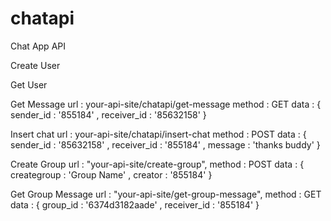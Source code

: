 # chatapi
 Chat App API

Create User

Get User

Get Message 
    url : your-api-site/chatapi/get-message
    method : GET
    data : { sender_id : '855184' , receiver_id : '85632158'  }

Insert chat 
    url : your-api-site/chatapi/insert-chat
    method : POST
    data : { sender_id : '85632158' , receiver_id : '855184' , message : 'thanks buddy' }


Create Group
    url : "your-api-site/create-group",
    method : POST
    data : { creategroup : 'Group Name' , creator : '855184' }


Get Group Message
    url : "your-api-site/get-group-message",
    method : GET
    data : { group_id : '6374d3182aade' , receiver_id : '855184'  }


